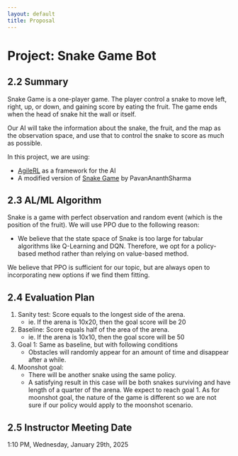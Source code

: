 ```yaml
---
layout: default
title: Proposal
---
```


# Project: Snake Game Bot

## 2.2 Summary

Snake Game is a one-player game. The player control a snake to move left, right, up, or down, and gaining score by
eating the fruit. The game ends when the head of snake hit the wall or itself.

Our AI will take the information about the snake, the fruit, and the map as the observation space, and use that
to control the snake to score as much as possible.

In this project, we are using:
- [AgileRL](https://docs.agilerl.com/en/latest/api/algorithms/ppo.html#ppo) as a framework for the AI 
- A modified version of [Snake Game](https://github.com/PavanAnanthSharma/Snake-Game-using-Python/tree/main) by PavanAnanthSharma


## 2.3 AL/ML Algorithm
Snake is a game with perfect observation and random event (which is the position of the fruit).
We will use PPO due to the following reason:
- We believe that the state space of Snake is too large for tabular algorithms like Q-Learning and DQN. 
Therefore, we opt for a policy-based method rather than relying on value-based method.

We believe that PPO is sufficient for our topic, but are always open to incorporating new options if 
we find them fitting. 

## 2.4 Evaluation Plan
1. Sanity test:  Score equals to the longest side of the arena.
   - ie. If the arena is 10x20, then the goal score will be 20
2. Baseline: Score equals half of the area of the arena.
   - ie. If the arena is 10x10, then the goal score will be 50 
3. Goal 1: Same as baseline, but with following conditions
   - Obstacles will randomly appear for an amount of time and disappear after a while.
4. Moonshot goal:
   - There will be another snake using the same policy.
   - A satisfying result in this case will be both snakes surviving and have length of a quarter of the arena.
We expect to reach goal 1. As for moonshot goal, the nature of the game is different so we are not sure if our policy
would apply to the moonshot scenario.

## 2.5 Instructor Meeting Date
1:10 PM, Wednesday, January 29th, 2025